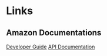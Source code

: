 # Links

## Amazon Documentations

[Developer Guide](http://docs.aws.amazon.com/sdkforruby/api/index.html)
[API Documentation](http://docs.aws.amazon.com/sdkforruby/api/index.html)
